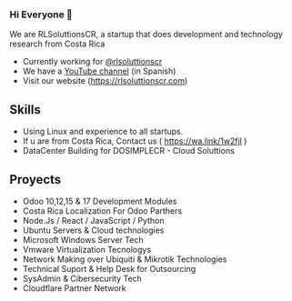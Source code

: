 ### Hi Everyone 👋

We are RLSoluttionsCR, a startup that does development and technology research from Costa Rica

* Currently working for [@rlsoluttionscr](https://github.com/rlsoluttionscr)
* We have a [YouTube channel](https://youtube.com/rlsoluttionscr) (in Spanish)
* Visit our website (https://rlsoluttionscr.com)

## Skills

* Using Linux and experience to all startups.
* If u are from Costa Rica, Contact us ( https://wa.link/1w2fjl )
* DataCenter Building for DOSIMPLECR - Cloud Soluttions

## Proyects

* Odoo 10,12,15 & 17 Development Modules
* Costa Rica Localization For Odoo Parthers
* Node.Js / React / JavaScript / Python
* Ubuntu Servers & Cloud technologies
* Microsoft Windows Server Tech
* Vmware Virtualization Tecnologys
* Network Making over Ubiquiti & Mikrotik Technologies
* Technical Suport & Help Desk for Outsourcing
* SysAdmin & Cibersecurity Tech
* Cloudflare Partner Network

<!--
**rlsoluttionscr/rlsoluttionscr** is a ✨ _special_ ✨ repository because its `README.md` (this file) appears on your GitHub profile.

Here are some ideas to get you started:

- 🔭 I’m currently working on ...
- 🌱 I’m currently learning ...
- 👯 I’m looking to collaborate on ...
- 🤔 I’m looking for help with ...
- 💬 Ask me about ...
- 📫 How to reach me: ...
- 😄 Pronouns: ...
- ⚡ Fun fact: ...
-->
